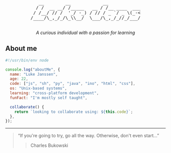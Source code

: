 <!--
**lukejans/lukejans** is a ✨ _special_ ✨ repository because its `README.md` (this file) appears on your GitHub profile.
-->

<div align="center">
   <pre>
   __        __            __            
  / /  __ __/ /_____   __ / /__ ____  ___
 / /__/ // /  '_/ -_) / // / _ `/ _ \(_-<
/____/\_,_/_/\_\\__/  \___/\_,_/_//_/___/
   </pre>
    <p>
       <em>A curious individual with a passion for learning</em>
    </p>
    <!-- 
    <img alt="views" src="https://komarev.com/ghpvc/?username=lukejans&label=views">
    <img alt="open source" src="https://img.shields.io/badge/open_source-gray?logo=undertale&logoColor=red&labelColor=turquoise">
    <img alt="caffinated" src="https://img.shields.io/badge/caffeinated-gray?logo=coffeescript&logoColor=white&labelColor=5B4638"> 
    -->
</div>

## About me 
```JavaScript
#!/usr/bin/env node

console.log("aboutMe", {
  name: "Luke Janssen",
  age: 22,
  code: ["js", "sh", "py", "java", "ino", "html", "css"],
  os: "Unix-based systems",
  learning: "cross-platform development",
  funFact: "I'm mostly self taught",

  collaborate() {
    return `looking to collaborate using: ${this.code}`;
  },
});
```

---
> “If you're going to try, go all the way. Otherwise, don't even start...”
>> Charles Bukowski
